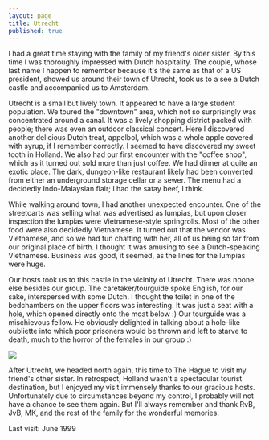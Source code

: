 ```yaml
---
layout: page
title: Utrecht
published: true
---
```

I had a great time staying with the family of my friend's older sister. By this time I was thoroughly impressed with Dutch hospitality. The couple, whose last name I happen to remember because it's the same as that of a US president, showed us around their town of Utrecht, took us to a see a Dutch castle and accompanied us to Amsterdam.

Utrecht is a small but lively town. It appeared to have a large student population. We toured the "downtown" area, which not so surprisingly was concentrated around a canal. It was a lively shopping district packed with people; there was even an outdoor classical concert. Here I discovered another delicious Dutch treat, appelbol, which was a whole apple covered with syrup, if I remember correctly. I seemed to have discovered my sweet tooth in Holland. We also had our first encounter with the "coffee shop", which as it turned out sold more than just coffee. We had dinner at quite an exotic place. The dark, dungeon-like restaurant likely had been converted from either an underground storage cellar or a sewer. The menu had a decidedly Indo-Malaysian flair; I had the satay beef, I think. 

While walking around town, I had another unexpected encounter. One of the streetcarts was selling what was advertised as lumpias, but upon closer inspection the lumpias were Vietnamese-style springrolls. Most of the other food were also decidedly Vietnamese. It turned out that the vendor was Vietnamese, and so we had fun chatting with her, all of us being so far from our original place of birth. I thought it was amusing to see a Dutch-speaking Vietnamese. Business was good, it seemed, as the lines for the lumpias were huge.

Our hosts took us to this castle in the vicinity of Utrecht. There was noone else besides our group. The caretaker/tourguide spoke English, for our sake, interspersed with some Dutch. I thought the toilet in one of the bedchambers on the upper floors was interesting. It was just a seat with a hole, which opened directly onto the moat below :) Our tourguide was a mischievous fellow. He obviously delighted in talking about a hole-like oubliette into which poor prisoners would be thrown and left to starve to death, much to the horror of the females in our group :)

<img src="http://yentran.isamonkey.org/gallery/utrecht/DutchCastle99-06-16.jpg" />

After Utrecht, we headed north again, this time to The Hague to visit my friend's other sister. In retrospect, Holland wasn't a spectacular tourist destination, but I enjoyed my visit immensely thanks to our gracious hosts. Unfortunately due to circumstances beyond my control, I probably will not have a chance to see them again. But I'll always remember and thank RvB, JvB, MK, and the rest of the family for the wonderful memories.

Last visit: June 1999
